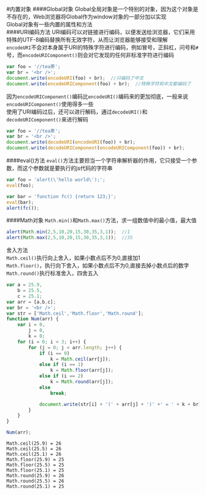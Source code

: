 #内置对象
####Global对象
Global全局对象是一个特别的对象，因为这个对象是不存在的，Web浏览器将Global作为window对象的一部分加以实现       
Global对象有一些内置的属性和方法       
####URI编码方法
URI编码可以对链接进行编码，以便发送给浏览器，它们采用特殊的UTF-8编码替换所有无效字符，从而让浏览器能够接受和理解           
`encodeURI`不会对本身属于URI的特殊字符进行编码，例如冒号，正斜杠，问号和`#`号，而`encodeURIComponent()`则会对它发现的任何非标准字符进行编码
```js
var foo = '//tea茶';
var br = '<br />';
document.write(encodeURI(foo) + br);  //只编码了中文
document.write(encodeURIComponent(foo) + br);  //特殊字符和中文都编码了
```
因为`encodeURIComponent()`编码比`encodeURI()`编码来的更加彻底，一般来说`encodeURIComponent()`使用得多一些    
使用了URI编码过后，还可以进行解码，通过`decodeURI()`和`decodeURIComponent()`来进行解码
```js
var foo = '//tea茶';
var br = '<br />';
document.write(decodeURI(encodeURI(foo)) + br);
document.write(decodeURIComponent(encodeURIComponent(foo)) + br);
```
####eval()方法
`eval()`方法主要担当一个字符串解析器的作用，它只接受一个参数，而这个参数就是要执行的js代码的字符串
```js
var foo = 'alert(\'hello world\');';
eval(foo);

var bar = 'function fc() {return 123;}';
eval(bar);
alert(fc());
```
####Math对象
`Math.min()`和`Math.max()`方法，求一组数值中的最小值，最大值
```js
alert(Math.min(2,5,10,20,15,30,35,3,1));  //1
alert(Math.max(2,5,10,20,15,30,35,3,1));  //35
```
舍入方法          
`Math.ceil()`执行向上舍入，如果小数点后不为0,直接加1              
`Math.floor()`，执行向下舍入，如果小数点后不为0,直接去掉小数点后的数字             
`Math.round()`执行标准舍入，四舍五入
```js
var a = 25.9,
	b = 25.5,
	c = 25.1;
var arr = [a,b,c];
var br = '<br />';
var str = ['Math.ceil','Math.floor','Math.round'];
function Num(arr) {
	var i = 0,
		j = 0,
		k = 0;
	for (i = 0; i < 3; i++) {
		for (j = 0; j < arr.length; j++) {
			if (i == 0)
				k = Math.ceil(arr[j]);
			else if (i == 1)
				k = Math.floor(arr[j]);
			else if (i == 2)
				k = Math.round(arr[j]);
			else
				break;

			document.write(str[i] + '(' + arr[j] + ')' +' = ' + k + br);
		}
	}
}

Num(arr);
```
```text
Math.ceil(25.9) = 26
Math.ceil(25.5) = 26
Math.ceil(25.1) = 26
Math.floor(25.9) = 25
Math.floor(25.5) = 25
Math.floor(25.1) = 25
Math.round(25.9) = 26
Math.round(25.5) = 26
Math.round(25.1) = 25
```
